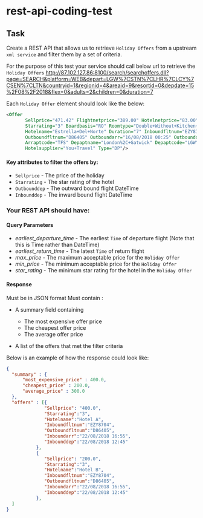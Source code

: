 # rest-api-coding-test

## Task

Create a REST API that allows us to retrieve `Holiday Offers` from a upstream `xml service` and filter them by a set of criteria.

For the purpose of this test your service should call below url to retrieve the `Holiday Offers`
http://87.102.127.86:8100/search/searchoffers.dll?page=SEARCH&platform=WEB&depart=LGW%7CSTN%7CLHR%7CLCY%7CSEN%7CLTN&countryid=1&regionid=4&areaid=9&resortid=0&depdate=15%2F08%2F2018&flex=0&adults=2&children=0&duration=7

Each `Holiday Offer` element should look like the below:
```xml
<Offer 
       Sellprice="471.42" Flightnetprice="389.00" Hotelnetprice="83.00" Brochurecode="YOUT-20559" Ourhtlid="34854" 
       Starrating="3" Boardbasis="RO" Roomtype="Double+Without+Kitchen+Non+Refundable" Resortname="Icod+De+Los+Vinos" 
       Hotelname="Estrella+Del+Norte" Duration="7" Inboundfltnum="EZY8704" Inboundarr="22/08/2018 16:55" Inbounddep="22/08/2018 12:45" 
       Outboundfltnum="D86405" Outboundarr="16/08/2018 00:25" Outbounddep="15/08/2018 20:05" Arraptname="Tenerife%2C+Sur+Int.(Reina+Sofia" 
       Arraptcode="TFS" Depaptname="London%2C+Gatwick" Depaptcode="LGW" Flightsuppler="Norwegian+Fly+%2F+Easyjet"
       Hotelsupplier="You+Travel" Type="DP"/>
````

#### Key attributes to filter the offers by:
- `Sellprice` - The price of the holiday
- `Starrating` - The star rating of the hotel
- `Outbounddep` - The outward bound flight DateTime
- `Inbounddep` - The inward bound flight DateTime


### Your REST API should have:
#### Query Parameters
  - *earliest_departure_time* - The earliest `Time` of departure flight (Note that this is Time rather than DateTime)
  - *earliest_return_time* - The latest `Time` of return flight
  - *max_price* - The maximum acceptable price for the `Holiday Offer`
  - *min_price* - The minimum acceptable price for the `Holiday Offer`
  - *star_rating* - The minimum star rating for the hotel in the `Holiday Offer`
  
#### Response 
Must be in JSON format
Must contain :
  - A summary field containing
    - The most expensive offer price
    - The cheapest offer price
    - The average offer price
    
  - A list of the offers that met the filter criteria  


Below is an example of how the response could look like:
```json
{
  "summary" : {
      "most_expensive_price" : 400.0,
      "cheapest_price" : 200.0,
      "average_price" : 300.0
  },
  "offers" : [{
              "Sellprice": "400.0", 
              "Starrating":"3",
              "Hotelname":"Hotel A", 
              "Inboundfltnum":"EZY8704", 
              "Outboundfltnum":"D86405",
              "Inboundarr":"22/08/2018 16:55",
              "Inbounddep":"22/08/2018 12:45"
           },
           {
              "Sellprice": "200.0", 
              "Starrating":"3",
              "Hotelname":"Hotel B", 
              "Inboundfltnum":"EZY8704", 
              "Outboundfltnum":"D86405",
              "Inboundarr":"22/08/2018 16:55",
              "Inbounddep":"22/08/2018 12:45"
           },
  ]  
}
```



